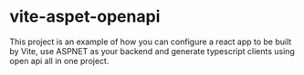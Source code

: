 # vite-aspet-openapi

This project is an example of how you can configure a react app to be built by Vite, use ASPNET as your backend and generate typescript clients using open api all in one project.
